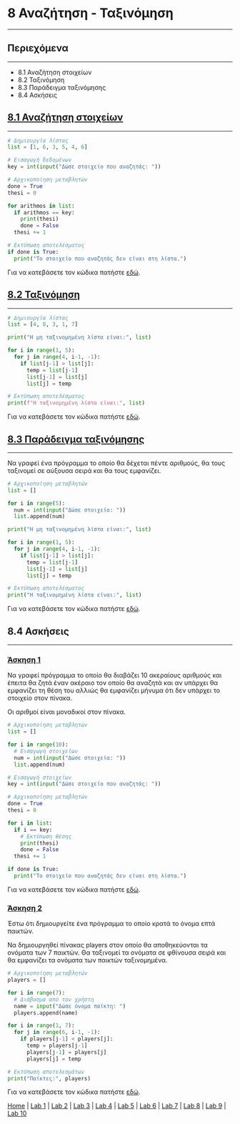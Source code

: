 # 8 Αναζήτηση - Ταξινόμηση

---

## Περιεχόμενα

---

- 8.1 Αναζήτηση στοιχείων
- 8.2 Ταξινόμηση
- 8.3 Παράδειγμα ταξινόμησης
- 8.4 Ασκήσεις

## [8.1 Αναζήτηση στοιχείων](source/lab_08/lab_08_example_1.py)

---

```python
# Δημιουργία λίστας
list = [1, 6, 3, 5, 4, 6]

# Εισαγωγή δεδομένων
key = int(input("Δώσε στοιχείο που αναζητάς: "))

# Αρχικοποίηση μεταβλητών
done = True
thesi = 0

for arithmos in list:
  if arithmos == key:
    print(thesi)
    done = False
  thesi += 1

# Εκτύπωση αποτελέσματος
if done is True:
  print("Το στοιχείο που αναζητάς δεν είναι στη λίστα.")
```

Για να κατεβάσετε τον κώδικα πατήστε [εδώ](source/lab_08/lab_08_example_1.py).

## [8.2 Ταξινόμηση](source/lab_08/lab_08_example_2.py)

---

```python
# Δημιουργία λίστας
list = [4, 8, 3, 1, 7]

print("H μη ταξινομημένη λίστα είναι:", list)

for i in range(1, 5):
  for j in range(4, i-1, -1):
    if list[j-1] > list[j]:
      temp = list[j-1]
      list[j-1] = list[j]
      list[j] = temp

# Εκτύπωση αποτελέσματος
print(f"H ταξινομημένη λίστα είναι:", list)
```

Για να κατεβάσετε τον κώδικα πατήστε [εδώ](source/lab_08/lab_08_example_2.py).

## [8.3 Παράδειγμα ταξινόμησης](source/lab_08/lab_08_example_3.py)

---

Να γραφεί ένα πρόγραμμα το οποίο θα δέχεται πέντε αριθμούς, θα τους ταξινομεί σε αύξουσα σειρά και θα τους εμφανίζει.

```python
# Αρχικοποίηση μεταβλητών
list = []

for i in range(5):
  num = int(input("Δώσε στοιχείο: "))
  list.append(num)

print("H μη ταξινομημένη λίστα είναι:", list)

for i in range(1, 5):
  for j in range(4, i-1, -1):
    if list[j-1] > list[j]:
      temp = list[j-1]
      list[j-1] = list[j]
      list[j] = temp

# Εκτύπωση αποτελέσματος
print("H ταξινομημένη λίστα είναι:", list)
```

Για να κατεβάσετε τον κώδικα πατήστε [εδώ](source/lab_08/lab_08_example_3.py).

## 8.4 Ασκήσεις

---

### [Άσκηση 1](source/lab_08/lab_08_exercise_1.py)

Να γραφεί πρόγραμμα το οποίο θα διαβάζει 10 ακεραίους αριθμούς και έπειτα θα ζητά έναν ακέραιο τον οποίο θα αναζητά και αν υπάρχει θα εμφανίζει τη θέση του αλλιώς θα εμφανίζει μήνυμα ότι δεν υπάρχει το στοιχείο στον πίνακα.

Οι αριθμοί είναι μοναδικοί στον πίνακα.

```python
# Αρχικοποίηση μεταβλητών
list = []

for i in range(10):
  # Εισαγωγή στοιχείων
  num = int(input("Δώσε στοιχεία: "))
  list.append(num)

# Εισαγωγή στοιχείων
key = int(input("Δώσε στοιχείο που αναζητάς: "))

# Αρχικοποίηση μεταβλητών
done = True
thesi = 0

for i in list:
  if i == key:
    # Εκτύπωση θέσης
    print(thesi)
    done = False
  thesi += 1

if done is True:
  print("To στοιχείο που αναζητάς δεν είναι στη λίστα.")
```

Για να κατεβάσετε τον κώδικα πατήστε [εδώ](source/lab_08/lab_08_exercise_1.py).

### [Άσκηση 2](source/lab_08/lab_08_exercise_2.py)

Έστω ότι δημιουργείτε ένα πρόγραμμα το οποίο κρατά το όνομα επτά παικτών.

Να δημιουργηθεί πίνακας players στον οποίο θα αποθηκεύονται τα ονόματα των 7 παικτών. Θα ταξινομεί τα ονόματα σε φθίνουσα σειρά και θα εμφανίζει τα ονόματα των παικτών ταξινομημένα.

```python
# Αρχικοποίηση μεταβλητών
players = []

for i in range(7):
  # Διάβασμα από τον χρήστη
  name = input("Δώσε όνομα παίκτη: ")
  players.append(name)

for i in range(1, 7):
  for j in range(6, i-1, -1):
    if players[j-1] < players[j]:
      temp = players[j-1]
      players[j-1] = players[j]
      players[j] = temp

# Εκτύπωση αποτελεσμάτων
print("Παίκτες:", players)
```

Για να κατεβάσετε τον κώδικα πατήστε [εδώ](source/lab_08/lab_08_exercise_2.py).

[Home](../README.md) | [Lab 1](lab_01.md) | [Lab 2](lab_02.md) | [Lab 3](lab_03.md) | [Lab 4](lab_04.md) | [Lab 5](lab_05.md) | [Lab 6](lab_06.md) | [Lab 7](lab_07.md) | [Lab 8](lab_08.md) | [Lab 9](lab_09.md) | [Lab 10](lab_10.md)
